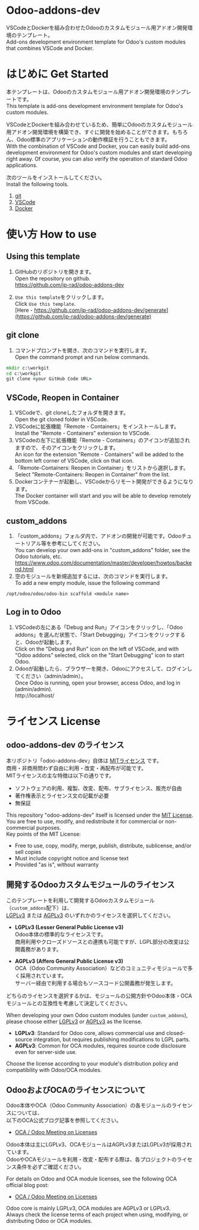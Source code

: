 # Odoo-addons-dev
VSCodeとDockerを組み合わせたOdooのカスタムモジュール用アドオン開発環境のテンプレート。  
Add-ons development environment template for Odoo's custom modules that combines VSCode and Docker.  


# はじめに Get Started

本テンプレートは、Odooのカスタムモジュール用アドオン開発環境のテンプレートです。  
This template is add-ons development environment template for Odoo's custom modules.

VSCodeとDockerを組み合わせているため、簡単にOdooのカスタムモジュール用アドオン開発環境を構築でき、すぐに開発を始めることができます。もちろん、Odoo標準のアプリケーションの動作検証を行うこともできます。  
With the combination of VSCode and Docker, you can easily build add-ons development environment for Odoo's custom modules and start developing right away. Of course, you can also verify the operation of standard Odoo applications.

次のツールをインストールしてください。  
Install the following tools.  

1. [git](https://git-scm.com/)
1. [VSCode](https://code.visualstudio.com/download)
1. [Docker](https://www.docker.com/)


# 使い方 How to use

## Using this template

1. GitHubのリポジトリを開きます。  
   Open the repository on github.  
   https://github.com/jp-rad/odoo-addons-dev

1. `Use this template`をクリックします。  
   Click `Use this template`.  
   [Here - https://github.com/jp-rad/odoo-addons-dev/generate](https://github.com/jp-rad/odoo-addons-dev/generate)


## git clone

1. コマンドプロンプトを開き、次のコマンドを実行します。  
Open the command prompt and run below commands.

```CommandPrompt.cmd
mkdir c:\workgit
cd c:\workgit
git clone <your GitHub Code URL>
```

## VSCode, Reopen in Container

1. VSCodeで、git cloneしたフォルダを開きます。  
Open the git cloned folder in VSCode.  
1. VSCodeに拡張機能「Remote - Containers」をインストールします。  
Install the "Remote - Containers" extension to VSCode.
1. VSCodeの左下に拡張機能「Remote - Containers」のアイコンが追加されますので、そのアイコンをクリックします。  
An icon for the extension "Remote - Containers" will be added to the bottom left corner of VSCode, click on that icon.  
1. 「Remote-Containers: Reopen in Container」をリストから選択します。  
Select "Remote-Containers: Reopen in Container" from the list.
1. Dockerコンテナーが起動し、VSCodeからリモート開発ができるようになります。  
The Docker container will start and you will be able to develop remotely from VSCode.


## custom_addons

1. 「custom_addons」フォルダ内で、アドオンの開発が可能です。Odooチュートリアル等を参考にしてください。  
You can develop your own add-ons in "custom_addons" folder, see the Odoo tutorials, etc.  
https://www.odoo.com/documentation/master/developer/howtos/backend.html
1. 空のモジュールを新規追加するには、次のコマンドを実行します。  
To add a new empty module, issue the following command
```
/opt/odoo/odoo/odoo-bin scaffold <module name>
```

## Log in to Odoo

1. VSCodeの左にある「Debug and Run」アイコンをクリックし、「Odoo addons」を選んだ状態で、「Start Debugging」アイコンをクリックすると、Odooが起動します。  
Click on the "Debug and Run" icon on the left of VSCode, and with "Odoo addons" selected, click on the "Start Debugging" icon to start Odoo.
1. Odooが起動したら、ブラウザーを開き、Odooにアクセスして、ログインしてください（admin/admin）。  
Once Odoo is running, open your browser, access Odoo, and log in (admin/admin).  
http://localhost/


# ライセンス License

## odoo-addons-dev のライセンス

本リポジトリ「odoo-addons-dev」自体は [MITライセンス](https://opensource.org/licenses/MIT) です。  
商用・非商用問わず自由に利用・改変・再配布が可能です。  
MITライセンスの主な特徴は以下の通りです。

- ソフトウェアの利用、複製、改変、配布、サブライセンス、販売が自由
- 著作権表示とライセンス文の記載が必要
- 無保証

This repository "odoo-addons-dev" itself is licensed under the [MIT License](https://opensource.org/licenses/MIT).  
You are free to use, modify, and redistribute it for commercial or non-commercial purposes.  
Key points of the MIT License:

- Free to use, copy, modify, merge, publish, distribute, sublicense, and/or sell copies
- Must include copyright notice and license text
- Provided "as is", without warranty

## 開発するOdooカスタムモジュールのライセンス

このテンプレートを利用して開発するOdooカスタムモジュール（`custom_addons`配下）は、  
[LGPLv3](https://www.gnu.org/licenses/lgpl-3.0.html) または [AGPLv3](https://www.gnu.org/licenses/agpl-3.0.html) のいずれかのライセンスを選択してください。

- **LGPLv3 (Lesser General Public License v3)**  
  Odoo本体の標準的なライセンスです。  
  商用利用やクローズドソースとの連携も可能ですが、LGPL部分の改変は公開義務があります。

- **AGPLv3 (Affero General Public License v3)**  
  OCA（Odoo Community Association）などのコミュニティモジュールで多く採用されています。  
  サーバー経由で利用する場合もソースコード公開義務が発生します。

どちらのライセンスを選択するかは、モジュールの公開方針やOdoo本体・OCAモジュールとの互換性を考慮して決定してください。

When developing your own Odoo custom modules (under `custom_addons`),  
please choose either [LGPLv3](https://www.gnu.org/licenses/lgpl-3.0.html) or [AGPLv3](https://www.gnu.org/licenses/agpl-3.0.html) as the license.

- **LGPLv3**: Standard for Odoo core, allows commercial use and closed-source integration, but requires publishing modifications to LGPL parts.
- **AGPLv3**: Common for OCA modules, requires source code disclosure even for server-side use.

Choose the license according to your module's distribution policy and compatibility with Odoo/OCA modules.

## OdooおよびOCAのライセンスについて

Odoo本体やOCA（Odoo Community Association）の各モジュールのライセンスについては、  
以下のOCA公式ブログ記事を参照してください。

- [OCA / Odoo Meeting on Licenses](https://odoo-community.org/blog/news-updates-1/oca-odoo-meeting-on-licenses-21)

Odoo本体は主にLGPLv3、OCAモジュールはAGPLv3またはLGPLv3が採用されています。  
OdooやOCAモジュールを利用・改変・配布する際は、各プロジェクトのライセンス条件を必ずご確認ください。

For details on Odoo and OCA module licenses, see the following OCA official blog post:

- [OCA / Odoo Meeting on Licenses](https://odoo-community.org/blog/news-updates-1/oca-odoo-meeting-on-licenses-21)

Odoo core is mainly LGPLv3, OCA modules are AGPLv3 or LGPLv3.  
Always check the license terms of each project when using, modifying, or distributing Odoo or OCA modules.
